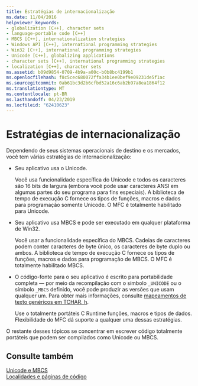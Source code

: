 ```yaml
---
title: Estratégias de internacionalização
ms.date: 11/04/2016
helpviewer_keywords:
- globalization [C++], character sets
- language-portable code [C++]
- MBCS [C++], internationalization strategies
- Windows API [C++], international programming strategies
- Win32 [C++], international programming strategies
- Unicode [C++], globalizing applications
- character sets [C++], international programming strategies
- localization [C++], character sets
ms.assetid: b09d9854-0709-4b9a-a00c-b0b8bc4199b1
ms.openlocfilehash: f8c5cec680072ffa34b1ee0bef9e09231de5f1ac
ms.sourcegitcommit: 0ab61bc3d2b6cfbd52a16c6ab2b97a8ea1864f12
ms.translationtype: MT
ms.contentlocale: pt-BR
ms.lasthandoff: 04/23/2019
ms.locfileid: "62410623"
---
```

# <a name="internationalization-strategies"></a>Estratégias de internacionalização

Dependendo de seus sistemas operacionais de destino e os mercados, você tem várias estratégias de internacionalização:

- Seu aplicativo usa o Unicode.

   Você usa funcionalidade específica do Unicode e todos os caracteres são 16 bits de largura (embora você pode usar caracteres ANSI em algumas partes do seu programa para fins especiais). A biblioteca de tempo de execução C fornece os tipos de funções, macros e dados para programação somente Unicode. O MFC é totalmente habilitado para Unicode.

- Seu aplicativo usa MBCS e pode ser executado em qualquer plataforma de Win32.

   Você usar a funcionalidade específica do MBCS. Cadeias de caracteres podem conter caracteres de byte único, os caracteres de byte duplo ou ambos. A biblioteca de tempo de execução C fornece os tipos de funções, macros e dados para programação de MBCS. O MFC é totalmente habilitado MBCS.

- O código-fonte para o seu aplicativo é escrito para portabilidade completa — por meio da recompilação com o símbolo `_UNICODE` ou o símbolo `_MBCS` definido, você pode produzir as versões que usam qualquer um. Para obter mais informações, consulte [mapeamentos de texto genéricos em TCHAR. h](../text/generic-text-mappings-in-tchar-h.md).

   Use o totalmente portáteis C Runtime funções, macros e tipos de dados. Flexibilidade do MFC dá suporte a qualquer uma dessas estratégias.

O restante desses tópicos se concentrar em escrever código totalmente portáteis que podem ser compilados como Unicode ou MBCS.

## <a name="see-also"></a>Consulte também

[Unicode e MBCS](../text/unicode-and-mbcs.md)<br/>
[Localidades e páginas de código](../text/locales-and-code-pages.md)
